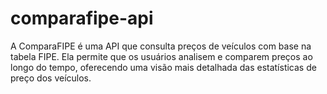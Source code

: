 # comparafipe-api
A ComparaFIPE é uma API que consulta preços de veículos com base na tabela FIPE. Ela permite que os usuários analisem e comparem preços ao longo do tempo, oferecendo uma visão mais detalhada das estatísticas de preço dos veículos.
